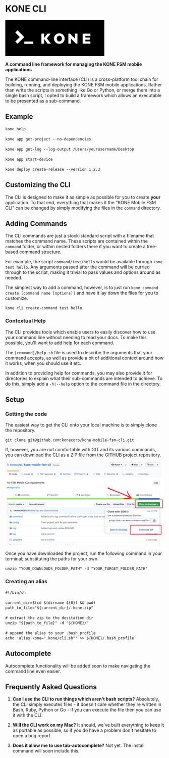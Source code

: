 # KONE CLI

![](img/kone-cli-icon.png)

**A command line framework for managing the KONE FSM mobile applications**

The KONE command-line interface (CLI) is a cross-platform tool chain for 
building, running, and deploying the KONE FSM mobile applications. Rather than 
write the scripts in something like Go or Python, or merge them into a single 
bash script, I opted to build a framework which allows an executable to be presented 
as a sub-command.

## Example

```
kone help

kone app get-project --no-dependencies

kone app get-log --log-output /Users/yourusername/Desktop

kone app start-device

kone deploy create-release --version 1.2.3
```

## Customizing the CLI
The CLI is designed to make it as simple as possible for you to create **your** application.
To that end, everything that makes it the "KONE Mobile FSM CLI" can be changed by simply modifying
the files in the `command` directory.

## Adding Commands
The CLI commands are just a stock-standard script with a filename that matches the command name.
These scripts are contained within the `command` folder, or within nested folders there if you want
to create a tree-based command structure.

For example, the script `command/test/hello` would be available through `kone test hello`. Any arguments
passed after the command will be curried through to the script, making it trivial to pass values and
options around as needed.

The simplest way to add a command, however, is to just run `kone command create [command name [options]]`
and have it lay down the files for you to customize.

```
kone cli create-command test hello
```

### Contextual Help
The CLI provides tools which enable users to easily discover how to use your command line without
needing to read your docs. To make this possible, you'll want to add help for each command.

The `[command]/help.sh` file is used to describe the arguments that your command accepts, as well as
provide a bit of additional context around how it works, when you should use it etc.

In addition to providing help for commands, you may also provide it for directories to explain what
their sub-commands are intended to achieve. To do this, simply add a `-h|--help` option to the
command file in the directory.

## Setup

### Getting the code

The easiest way to get the CLI onto your local machine is to simply clone the repository. 

```
git clone git@github.com:konecorp/kone-mobile-fsm-cli.git
```

If, however, you are not comfortable with GIT and its various commands, you can download the CLI as a ZIP file from the GITHUB project repository.

![](img/download-zip.png)

Once you have downloaded the project, run the following command in your terminal; substituting the paths for your own.

```
unzip "YOUR_DOWNLOADS_FOLDER_PATH" -d "YOUR_TARGET_FOLDER_PATH"
```

### Creating an alias

```
#!/bin/sh

current_dir=$(cd $(dirname ${0}) && pwd)
path_to_file="${current_dir}/.kone.zip"

# extract the zip to the desitation dir
unzip "${path_to_file}" -d "${HOME}/"

# append the alias to your .bash_profile
echo 'alias kone=".kone/cli.sh"' >> ${HOME}/.bash_profile
```

## Autocomplete
Autocomplete functionality will be added soon to make navigating the command line even easier.

## Frequently Asked Questions

1. **Can I use the CLI to run things which aren't bash scripts?**
   Absolutely, the CLI simply executes files - it doesn't care whether they're written in Bash, Ruby,
   Python or Go - if you can execute the file then you can use it with the CLI.

2. **Will the CLI work on my Mac?**
   It should, we've built everything to keep it as portable as possible, so if you do have a problem
   don't hesitate to open a bug report.

3. **Does it allow me to use tab-autocomplete?**
   Not yet. The install command will soon include this.
